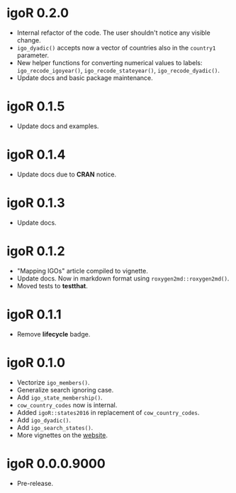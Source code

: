# igoR 0.2.0

-   Internal refactor of the code. The user shouldn't notice any visible change.
-   `igo_dyadic()` accepts now a vector of countries also in the `country1`
    parameter.
-   New helper functions for converting numerical values to labels:
    `igo_recode_igoyear()`, `igo_recode_stateyear()`, `igo_recode_dyadic()`.
-   Update docs and basic package maintenance.

# igoR 0.1.5

-   Update docs and examples.

# igoR 0.1.4

-   Update docs due to **CRAN** notice.

# igoR 0.1.3

-   Update docs.

# igoR 0.1.2

-   "Mapping IGOs" article compiled to vignette.
-   Update docs. Now in markdown format using `roxygen2md::roxygen2md()`.
-   Moved tests to **testthat**.

# igoR 0.1.1

-   Remove **lifecycle** badge.

# igoR 0.1.0

-   Vectorize `igo_members()`.
-   Generalize search ignoring case.
-   Add `igo_state_membership()`.
-   `cow_country_codes` now is internal.
-   Added `igoR::states2016` in replacement of `cow_country_codes`.
-   Add `igo_dyadic()`.
-   Add `igo_search_states()`.
-   More vignettes on the [website](https://dieghernan.github.io/igoR/).

# igoR 0.0.0.9000

-   Pre-release.

